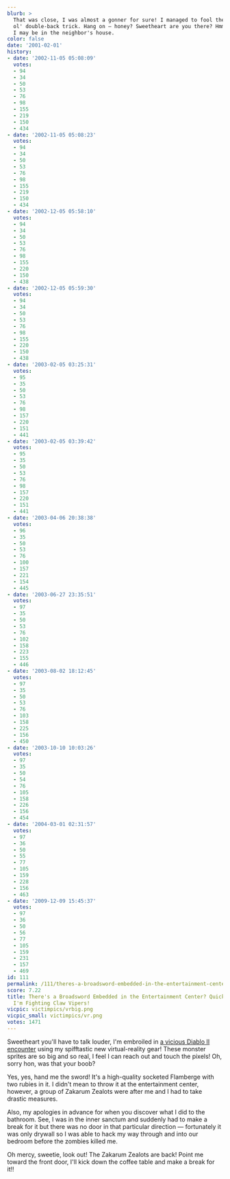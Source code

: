 ```yaml
---
blurb: >
  That was close, I was almost a gonner for sure! I managed to fool them with the
  ol' double-back trick. Hang on — honey? Sweetheart are you there? Hmm. I think
  I may be in the neighbor's house.
color: false
date: '2001-02-01'
history:
- date: '2002-11-05 05:08:09'
  votes:
  - 94
  - 34
  - 50
  - 53
  - 76
  - 98
  - 155
  - 219
  - 150
  - 434
- date: '2002-11-05 05:08:23'
  votes:
  - 94
  - 34
  - 50
  - 53
  - 76
  - 98
  - 155
  - 219
  - 150
  - 434
- date: '2002-12-05 05:58:10'
  votes:
  - 94
  - 34
  - 50
  - 53
  - 76
  - 98
  - 155
  - 220
  - 150
  - 438
- date: '2002-12-05 05:59:30'
  votes:
  - 94
  - 34
  - 50
  - 53
  - 76
  - 98
  - 155
  - 220
  - 150
  - 438
- date: '2003-02-05 03:25:31'
  votes:
  - 95
  - 35
  - 50
  - 53
  - 76
  - 98
  - 157
  - 220
  - 151
  - 441
- date: '2003-02-05 03:39:42'
  votes:
  - 95
  - 35
  - 50
  - 53
  - 76
  - 98
  - 157
  - 220
  - 151
  - 441
- date: '2003-04-06 20:38:38'
  votes:
  - 96
  - 35
  - 50
  - 53
  - 76
  - 100
  - 157
  - 221
  - 154
  - 445
- date: '2003-06-27 23:35:51'
  votes:
  - 97
  - 35
  - 50
  - 53
  - 76
  - 102
  - 158
  - 223
  - 155
  - 446
- date: '2003-08-02 18:12:45'
  votes:
  - 97
  - 35
  - 50
  - 53
  - 76
  - 103
  - 158
  - 225
  - 156
  - 450
- date: '2003-10-10 10:03:26'
  votes:
  - 97
  - 35
  - 50
  - 54
  - 76
  - 105
  - 158
  - 226
  - 156
  - 454
- date: '2004-03-01 02:31:57'
  votes:
  - 97
  - 36
  - 50
  - 55
  - 77
  - 105
  - 159
  - 228
  - 156
  - 463
- date: '2009-12-09 15:45:37'
  votes:
  - 97
  - 36
  - 50
  - 56
  - 77
  - 105
  - 159
  - 231
  - 157
  - 469
id: 111
permalink: /111/theres-a-broadsword-embedded-in-the-entertainment-center-quick-hand-it-back-im-fighting-claw-vipers/
score: 7.22
title: There's a Broadsword Embedded in the Entertainment Center? Quick, Hand It Back!
  I'm Fighting Claw Vipers!
vicpic: victimpics/vrbig.png
vicpic_small: victimpics/vr.png
votes: 1471
---
```


Sweetheart you'll have to talk louder, I'm embroiled in [a vicious
Diablo II encounter](@/victim/72.md) using my spifftastic new
virtual-reality gear! These monster sprites are so big and so real, I
feel I can reach out and touch the pixels! Oh, sorry hon, was that your
boob?

Yes, yes, hand me the sword! It's a high-quality socketed Flamberge with
two rubies in it. I didn't mean to throw it at the entertainment center,
however, a group of Zakarum Zealots were after me and I had to take
drastic measures.

Also, my apologies in advance for when you discover what I did to the
bathroom. See, I was in the inner sanctum and suddenly had to make a
break for it but there was no door in that particular direction —
fortunately it was only drywall so I was able to hack my way through and
into our bedroom before the zombies killed me.

Oh mercy, sweetie, look out! The Zakarum Zealots are back! Point me
toward the front door, I'll kick down the coffee table and make a break
for it!!